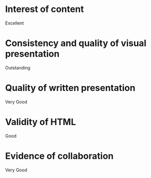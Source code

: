 # Interest of content
Excellent
# Consistency and quality of visual presentation
Outstanding
# Quality of written presentation
Very Good
# Validity of HTML
Good
# Evidence of collaboration
Very Good